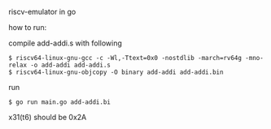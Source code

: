 riscv-emulator in go

how to run:

compile add-addi.s with following
```shell
$ riscv64-linux-gnu-gcc -c -Wl,-Ttext=0x0 -nostdlib -march=rv64g -mno-relax -o add-addi add-addi.s
$ riscv64-linux-gnu-objcopy -O binary add-addi add-addi.bin
```

run
```shell
$ go run main.go add-addi.bi
```

x31(t6) should be 0x2A